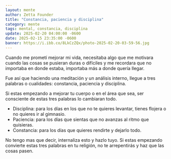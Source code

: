 ```yaml
---
layout: mente
author: Zetta Founder
title: "Constancia, paciencia y disciplina"
category: mente
tags: mental, constancia, disciplina
update: 2025-02-20 04:00:00 -0600
date: 2025-02-15 23:35:00 -0600
banner: https://i.ibb.co/8LkCzZQx/photo-2025-02-20-03-59-56.jpg
---
```

Cuando me prometí mejorar mi vida, necesitaba algo que me motivara cuando las cosas se pusieran duras o difíciles y me recordara que no importaba en donde estaba, importaba más a donde quería llegar.

Fue así que haciendo una meditación y un análisis interno, llegue a tres palabras o cualidades: constancia, paciencia y disciplina.

Si estas empezando a mejorar tu cuerpo o en el área que sea, ser consciente de estas tres palabras lo cambiaran todo.

- Disciplina: para los días en los que no te quieres levantar, tienes flojera o no quieres ir al gimnasio.
- Paciencia: para los días que sientas que no avanzas al ritmo que quisieras.
- Constancia: para los días que quieres rendirte y dejarlo todo.

No tengo mas que decir, internaliza esto y hazlo tuyo. Si estas empezando convierte estas tres palabras en tu religión, no te arrepentirás y haz que las cosas pasen.